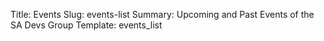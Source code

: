 Title: Events
Slug: events-list
Summary: Upcoming and Past Events of the SA Devs Group
Template: events_list

